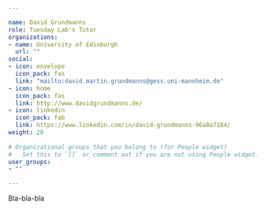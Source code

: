 ```yaml
---

name: David Grundmanns
role: Tuesday Lab's Tutor
organizations:
- name: University of Edinburgh 
  url: ""
social:
- icon: envelope
  icon_pack: fas
  link: "mailto:david.martin.grundmanns@gess.uni-mannheim.de"
- icon: home
  icon_pack: fas
  link: http://www.davidgrundmanns.de/
- icon: linkedin
  icon_pack: fab
  link: https://www.linkedin.com/in/david-grundmanns-96a8a7184/
weight: 20
  
# Organizational groups that you belong to (for People widget)
#   Set this to `[]` or comment out if you are not using People widget.  
user_groups:
- ""

---
```


 Bla-bla-bla